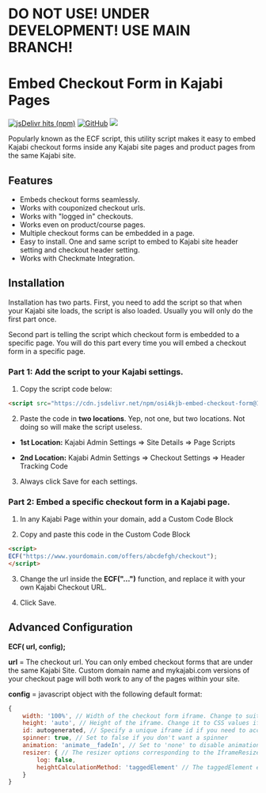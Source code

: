 # DO NOT USE! UNDER DEVELOPMENT! USE MAIN BRANCH!
# Embed Checkout Form in Kajabi Pages
[![jsDelivr hits (npm)](https://img.shields.io/jsdelivr/npm/hm/osi4kjb-embed-checkout-form?color=blue&label=downloads&logo=jsdelivr)](https://www.jsdelivr.com/package/npm/osi4kjb-embed-checkout-form) [![GitHub](https://img.shields.io/github/license/jasongodev/osi4kjb-embed-checkout-form?&color=blue&logo=github)](LICENSE) [![](https://img.shields.io/badge/Code%20Style-Standard-brightgreen?logo=javascript)](https://standardjs.com/)

Popularly known as the ECF script, this utility script makes it easy to embed Kajabi checkout forms inside any Kajabi site pages and product pages from the same Kajabi site.

## Features
- Embeds checkout forms seamlessly.
- Works with couponized checkout urls.
- Works with "logged in" checkouts.
- Works even on product/course pages.
- Multiple checkout forms can be embedded in a page.
- Easy to install. One and same script to embed to Kajabi site header setting and checkout header setting.
- Works with Checkmate Integration.

## Installation
Installation has two parts. First, you need to add the script so that when your Kajabi site loads, the script is also loaded. Usually you will only do the first part once.

Second part is telling the script which checkout form is embedded to a specific page. You will do this part every time you will embed a checkout form in a specific page.

### Part 1: Add the script to your Kajabi settings.
1. Copy the script code below:

```html
<script src="https://cdn.jsdelivr.net/npm/osi4kjb-embed-checkout-form@1/dist/ecf.min.js"></script>
```

2. Paste the code in **two locations**. Yep, not one, but two locations. Not doing so will make the script useless.

 * **1st Location:** Kajabi Admin Settings => Site Details => Page Scripts

 * **2nd Location:** Kajabi Admin Settings => Checkout Settings => Header Tracking Code
3. Always click Save for each settings.

### Part 2: Embed a specific checkout form in a Kajabi page.

1. In any Kajabi Page within your domain, add a Custom Code Block

2. Copy and paste this code in the Custom Code Block

```html
<script>
ECF("https://www.yourdomain.com/offers/abcdefgh/checkout");
</script>
```
3. Change the url inside the **ECF("...")** function, and replace it with your own Kajabi Checkout URL.

4. Click Save.

## Advanced Configuration
**ECF( url, config);**

**url** = The checkout url. You can only embed checkout forms that are under the same Kajabi Site. Custom domain name and mykajabi.com versions of your checkout page will both work to any of the pages within your site.

**config** = javascript object with the following default format:

```js
{
    width: '100%', // Width of the checkout form iframe. Change to suit your design.
    height: 'auto', // Height of the iframe. Change it to CSS values if you need to have a fixed height.
    id: autogenerated, // Specify a unique iframe id if you need to access the DOM element or CSS selector
    spinner: true, // Set to false if you don't want a spinner
    animation: 'animate__fadeIn', // Set to 'none' to disable animation. You can have other animation styles by using the animate.css classes at https://animate.style
    resizer: { // The resizer options corresponding to the IframeResizer library. See here: https://github.com/davidjbradshaw/iframe-resizer
        log: false,
        heightCalculationMethod: 'taggedElement' // The taggedElement estimation works best with Kajabi. The data-iframe-height attribute needed to detect the height is attached to #new_checkout_offer. See the documentation for other options if height is not adjusting with your design.
    }
}
```